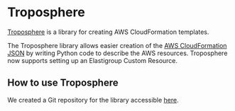 # Troposphere

[Troposphere](https://github.com/cloudtools/troposphere) is a library for creating AWS CloudFormation templates.

The Troposphere library allows easier creation of the [AWS CloudFormation JSON](https://docs.aws.amazon.com/AWSCloudFormation/latest/UserGuide/Welcome.html) by writing Python code to describe the AWS resources. Troposphere now supports setting up an Elastigroup Custom Resource.

## How to use Troposphere

We created a Git repository for the library accessible [here](https://github.com/spotinst/spotinst-troposphere).
